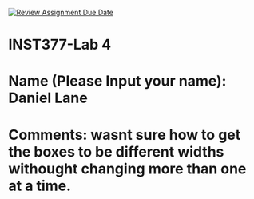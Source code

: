 [![Review Assignment Due Date](https://classroom.github.com/assets/deadline-readme-button-22041afd0340ce965d47ae6ef1cefeee28c7c493a6346c4f15d667ab976d596c.svg)](https://classroom.github.com/a/_zIxYTtp)
# INST377-Lab 4

# Name (Please Input your name): Daniel Lane

# Comments: wasnt sure how to get the boxes to be different widths withought changing more than one at a time.
